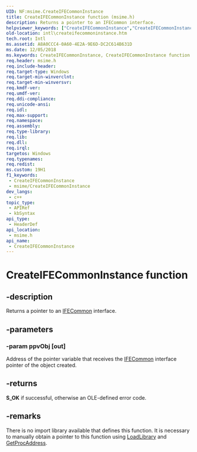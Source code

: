 ```yaml
---
UID: NF:msime.CreateIFECommonInstance
title: CreateIFECommonInstance function (msime.h)
description: Returns a pointer to an IFECommon interface.
helpviewer_keywords: ["CreateIFECommonInstance","CreateIFECommonInstance function [Internationalization for Windows Applications]","intl.createifecommoninstance","msime/CreateIFECommonInstance"]
old-location: intl\createifecommoninstance.htm
tech.root: Intl
ms.assetid: A8A0CCC4-0A60-4E2A-9E6D-DC2C614B631D
ms.date: 12/05/2018
ms.keywords: CreateIFECommonInstance, CreateIFECommonInstance function [Internationalization for Windows Applications], intl.createifecommoninstance, msime/CreateIFECommonInstance
req.header: msime.h
req.include-header: 
req.target-type: Windows
req.target-min-winverclnt: 
req.target-min-winversvr: 
req.kmdf-ver: 
req.umdf-ver: 
req.ddi-compliance: 
req.unicode-ansi: 
req.idl: 
req.max-support: 
req.namespace: 
req.assembly: 
req.type-library: 
req.lib: 
req.dll: 
req.irql: 
targetos: Windows
req.typenames: 
req.redist: 
ms.custom: 19H1
f1_keywords:
 - CreateIFECommonInstance
 - msime/CreateIFECommonInstance
dev_langs:
 - c++
topic_type:
 - APIRef
 - kbSyntax
api_type:
 - HeaderDef
api_location:
 - msime.h
api_name:
 - CreateIFECommonInstance
---
```


# CreateIFECommonInstance function


## -description

Returns a pointer to an   <a href="/windows/desktop/api/msime/nn-msime-ifecommon">IFECommon</a> interface.

## -parameters

### -param ppvObj [out]

Address of the pointer variable that receives the <a href="/windows/desktop/api/msime/nn-msime-ifecommon">IFECommon</a> interface pointer of the object created.

## -returns

<b>S_OK</b> if successful, otherwise an OLE-defined error code.

## -remarks

There is no import library available that defines this function. It is necessary to manually obtain a pointer to this function using <a href="/windows/desktop/api/libloaderapi/nf-libloaderapi-loadlibrarya">LoadLibrary</a> and <a href="/windows/desktop/api/libloaderapi/nf-libloaderapi-getprocaddress">GetProcAddress</a>.